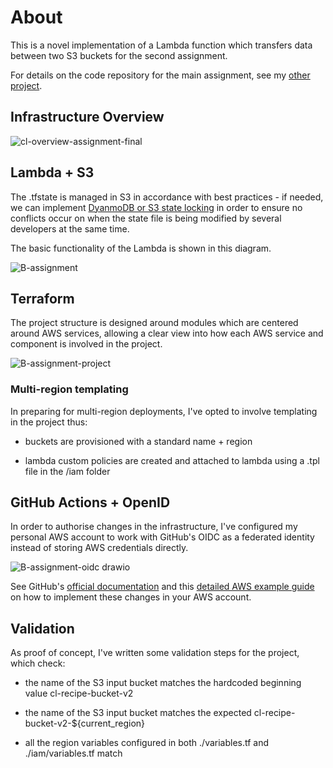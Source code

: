 # About

This is a novel implementation of a Lambda function which transfers data between two S3 buckets for the second assignment. 

For details on the code repository for the main assignment, see my [other project](https://github.com/vxmm/circulion-code-deployment). 

## Infrastructure Overview

 ![cl-overview-assignment-final](https://github.com/user-attachments/assets/350a4f44-577f-4c24-8b46-8770a49be23f)

## Lambda + S3 

The .tfstate is managed in S3 in accordance with best practices - if needed, we can implement [DyanmoDB or S3 state locking](https://developer.hashicorp.com/terraform/language/backend/s3) in order to ensure no conflicts occur on when the state file is being modified by several developers at the same time. 

The basic functionality of the Lambda is shown in this diagram.

![B-assignment](https://github.com/user-attachments/assets/134e9a8a-4df5-44d2-84b9-dd4f0e599793)

## Terraform

The project structure is designed around modules which are centered around AWS services, allowing a clear view into how each AWS service and component is involved in the project. 

![B-assignment-project](https://github.com/user-attachments/assets/d778e21e-0b73-413d-8f4f-e7929681f721) 

### Multi-region templating

In preparing for multi-region deployments, I've opted to involve templating in the project thus:

* buckets are provisioned with a standard name + region 

* lambda custom policies are created and attached to lambda using a .tpl file in the /iam folder  

## GitHub Actions + OpenID 

In order to authorise changes in the infrastructure, I've configured my personal AWS account to work with GitHub's OIDC as a federated identity instead of storing AWS credentials directly.

![B-assignment-oidc drawio](https://github.com/user-attachments/assets/45d290da-9d55-48d3-9711-e50f39ef76a2)

See GitHub's [official documentation](https://docs.github.com/en/actions/security-for-github-actions/security-hardening-your-deployments/configuring-openid-connect-in-amazon-web-services) and this [detailed AWS example guide](https://docs.github.com/en/get-started/writing-on-github/getting-started-with-writing-and-formatting-on-github/basic-writing-and-formatting-syntax#links) on how to implement these changes in your AWS account.

## Validation

As proof of concept, I've written some validation steps for the project, which check:

* the name of the S3 input bucket matches the hardcoded beginning value cl-recipe-bucket-v2

* the name of the S3 input bucket matches the expected cl-recipe-bucket-v2-${current_region}

* all the region variables configured in both ./variables.tf and ./iam/variables.tf match 
